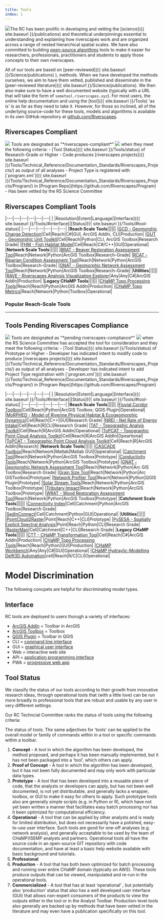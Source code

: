 ```yaml
---
title: Tools
index: 1
---
```


<img class="float-left" src="{{ site.baseurl }}/assets/images/rc/tool.png">The RC has been prolific in developing and vetting the [science]({{ site.baseurl }}/publications) and theoretical underpinnings essential to understanding and explaining how riverscapes work and are organized across a range of nested hierarchical spatial scales. We have also committed to building [open-source algorithms](https://github.com/Riverscapes) <i class="fa fa-github" aria-hidden="true"></i> tools to make it easier for researchers, professionals, practitioners and students to apply those concepts to their own riverscapes. 

All of our tools are based on [peer-reviewed]({{ site.baseurl }}/Science/publications) ), methods. When we have developed the methods ourselves, we aim to have them vetted, published and disseminate in the [peer-reviewed literature]({{ site.baseurl }}/Science/publications). We then also make sure to have a well documented website (typically with a URL that will take the form of `sometool.riverscapes.xyz`). For most users, the online help documentation and using the [tool]({{ site.baseurl }}/Tools)  'as is' is as far as they need to take it. However, for those so inclined, all of the underlying source-code for these tools, models and algorithms is available in its own GitHub <i class="fa fa-github" aria-hidden="true"></i> repository at [github.com/Riverscapes](https://github.com/Riverscapes).

## Riverscapes Compliant
<img class="float-right" src="{{ site.baseurl }}/assets/images/rc/RiverscapesCompliant_128.png">
Tools are designated as "*riverscapes-compliant*" <img  src="{{ site.baseurl }}/assets/images/rc/RiverscapesCompliant_24.png"> when they meet the following criteria:
- [Tool Status]({{ site.baseurl }}/Tools/status) of Research-Grade or Higher
- Code produces [riverscapes projects]({{ site.baseurl }}/Tools/Technical_Reference/Documentation_Standards/Riverscapes_Projects/) as output of all analyses
- Project Type is registered with [`program.xml`]({{ site.baseurl }}/Tools/Technical_Reference/Documentation_Standards/Riverscapes_Projects/Program/) in [Program Repo](https://github.com/Riverscapes/Program)  
- Has been vetted by the RS Science Committee


## Riverscapes Compliant Tools

|---|---|---|---|---|---|
| |Resolution|Extent|Language|[Interface]({{ site.baseurl }}/Tools/#interface)|[Status]({{ site.baseurl }}/Tools/#tool-status)|
|---|---|---|---|---|---|
|**Reach Scale Tools**||||||
|[GCD - Geomorphic Change Detection](http://gcd.riverscapes.xyz/)|Cell|Reach|C#|GUI, ArcGIS AddIn, CLI|Production|
|[GUT - Geomorphic Unit Toolkit](http://gut.riverscapes.xyz/)|Cell|Reach|Python|CLI, ArcGIS Toolbox|Research Grade|
|[FHM - Fish Habitat Model](http://habitat.northarrowresearch.com/)|Cell|Reach|C#/C++|GUI|Operational|
|**Network Scale Tools**||||||
|[BRAT - Beaver Restoration Assessment Tool](http://brat.riverscapes.xyz/)|Reach|Network|Python|ArcGIS Toolbox|Research-Grade|
|[RCAT - Riparian Condition Assessment Tool](http://rcat.riverscapes.xyz/)|Reach|Network|Python|ArcGIS Toolbox|Research-Grade|
|[GNAT - Geomorphic Network Assessment Tool](http://gnat.riverscapes.xyz/)|Reach|Network|Python|ArcGIS Toolbox|Research-Grade|
|**Utilities**||||||
|[RAVE - Riverscapes Analysis Visualization Explorer](http://rave.riverscapes.xyz)|Any|Any|C#|ArcGIS AddIn|Production|
|**Legacy CHaMP Tools**||||||
|[CHaMP Topo Processing Tools](http://champtools.northarrowresearch.com/)|Reach|Reach|Python|ArcGIS AddIn|Production|
|[CHaMP Topo Metrics](https://github.com/SouthForkResearch/CHaMP_Metrics/wiki)|Reach|Network|Python|Toolbox|Operational|


### Popular Reach-Scale Tools

-----
## Tools Pending Riverscapes Compliance

<img class="float-right" src="{{ site.baseurl }}/assets/images/rc/RiverscapesCompliantPending_128.png">
Tools are designated as "*pending riverscapes-compliance*" <img  src="{{ site.baseurl }}/assets/images/rc/RiverscapesCompliantPending_28.png"> when the RS Science Committee has accepted the tool for consideration and they meet the following criteria:
- [Tool Status]({{ site.baseurl }}/Tools/status) of Prototype or Higher
- Developer has indicated intent to modify code to produce [riverscapes projects]({{ site.baseurl }}/Tools/Technical_Reference/Documentation_Standards/Riverscapes_Projects/) as output of all analyses
- Developer has indicated intent to add Project Type registration with [`program.xml`]({{ site.baseurl }}/Tools/Technical_Reference/Documentation_Standards/Riverscapes_Projects/Program/) in [Program Repo](https://github.com/Riverscapes/Program) 


|---|---|---|---|---|---|
| |Resolution|Extent|Language|[Interface]({{ site.baseurl }}/Tools/#interface)|[Status]({{ site.baseurl }}/Tools/#tool-status)|
|---|---|---|---|---|---|
|**Reach Scale Tools**||||||
|[Fluvial Coridor Toolbox](https://github.com/EVS-GIS/Fluvial-Corridor-Toolbox-ArcGIS)|Cell|Reach|Python|ArcGIS Toolbox; QGIS Plugin|Operational|
|[MoRPHED - Model of Riverine Physical Habitat & Ecogeomorphic Dynamics](http://morphed.joewheaton.org/)|Cell|Reach|C++|GUI|Research Grade|
|[NREI - Net Rate of Energy Intake](https://github.com/Riverscapes/NREI)|Cell|Reach|R|CLI|Research Grade|
|[TAT - Topographic Analyis Toolkit](https://github.com/Riverscapes/NREI)|Cell|Reach|R|ArcGIS AddIn|Operational|
|[ToPCAT - Topographic Point Cloud Analysis Toolkit](https://github.com/Riverscapes/NREI)|Cell|Reach|R|ArcGIS AddIn|Opeartional|
|[ToPCAT - Topographic Point Cloud Analysis Toolkit](https://github.com/Riverscapes/NREI)|Cell|Reach|R|ArcGIS AddIn|Research|
|**Network Scale Tools**||||||
|[CASCADE Toolbox](http://cascade.deib.polimi.it/)|Reach|Network|Matlab|Matlab GUI|Opperational|
|[Catchment Tool](https://riverscapes.github.io/CatchmentTool/)|Reach|Network|Python|ArcGIS Toolbox|Prototype|
|[Conductivity Tools](https://riverscapes.github.io/Conductivity/)|Reach|Network|Python|ArcGIS Toolbox|Prototype|
|[GNAT - Geomorphic Network Assessment Tool](http://gnat.riverscapes.xyz/)|Reach|Network|Python|Arc GIS Toolbox|Research Grade|
|[Grain Size Tool](https://github.com/Riverscapes/grain-size-tool)|Reach|Network|Python|Arc GISToolbox|Prototype|
|[Network Profiler Tool](https://riverscapes.github.io/NetworkProfiler/)|Reach|Network|Python|QGIS Plugin|Prototype|
|[Solar Stream Tools](https://riverscapes.github.io/SolarStream/)|Reach|Network|Python|ArcGIS Toolbox|Prototype|
|[Tributary Impact](http://tributaryimpact.riverscapes.xyz/)|Reach|Network|Python|ArcGIS Toolbox|Prototype|
|[WRAT - Wood Restoration Assessment Tool](https://github.com/Riverscapes/WRAT)|Reach|Network|Python|ArcGIS Toolbox|Prototype|
|**Catchment Scale Tools**||||||
|[Connectivity Index](https://github.com/HydrogeomorphologyTools/Connectivity-Index-ArcGIS-toolbox)|Cell|Catchment|Python|ArcGIS Toolbox|Research Grade|
|[SedInConnect](https://github.com/HydrogeomorphologyTools/SedInConnect_2.3)|Cell|Catchment|Python|GUI|Operational|
|**Utilities**||||||
|[PointCloud2Raster](https://github.com/NorthArrowResearch/pointcloud2raster)|Point|Reach|C++|CLI|Prototype|
|[PySESA - Spatially Explicit Spectral Analysis](https://github.com/dbuscombe-usgs/pysesa)|Point|Reach|Python|CLI|Research Grade|
|[RasterMan](https://github.com/NorthArrowResearch/rasterman)|Cell|Catchment|C++|CLI|Research Grade|
|**Legacy CHaMP Tools**||||||
|[CTT - CHaMP Transformation Tool](http://ctt.riverscapes.xyz/index.html)|Cell|Reach|C#|ArcGIS AddIn|Production|
|[CHaMP Topo Processing Tools](http://champtools.northarrowresearch.com/)|Reach|Reach|Python|GUI|Production|
|[CHaMP Workbench](http://workbench.northarrowresearch.com/)|Any|Any|C#|GUI|Operational|
|[CHaMP Hydraylic-Modelling Delft3D Automation](https://github.com/SouthForkResearch/Hydraulic-Modeling/wiki)|cell|Reach|R/C|CLI|Operational|

# Model Discrimination
The following concpets are helpful for discriminating model types.

## Interface

RC tools are deployed to users thorugh a variety of interfaces:
* [ArcGIS AddIn](https://desktop.arcgis.com/en/arcmap/10.3/guide-books/python-addins/sharing-and-installing-add-ins.htm) = Toolbar in ArcGIS
* [ArcGIS Toolbox](https://desktop.arcgis.com/en/arcmap/10.3/analyze/creating-tools/a-quick-tour-of-python-toolboxes.htm) = Toolbox
* [QGIS Plugin](https://plugins.qgis.org/) = Toolbar in QGIS
* CLI = [command line interface](https://en.wikipedia.org/wiki/Command-line_interface)
* GUI = [graphical user interface](https://en.wikipedia.org/wiki/Graphical_user_interface)
* Web = interactive web site
* API = [application programming interface](https://en.wikipedia.org/wiki/Application_programming_interface)
* PWA = [progressive web app](https://en.wikipedia.org/wiki/Progressive_web_application)

## Tool Status
We classify the status of our tools according to their growth from innovative research ideas, through operational tools that (with a little love) can be run more broadly to professional tools that are robust and usable by any user in very diffferent settings.

Our RC Techncial Committee ranks the status of tools using the following criteria:

The status of tools. The same adjectives for ‘tools’ can be applied to the overall model or family of commands within in a tool or specific commands within a toolbar. 

1. **Concept** - A tool in which the algorithm has been developed, the method proposed, and perhaps it has been manually implemented, but it has not been packaged into a ‘tool’, which others can apply.
2. **Proof of Concept** - A tool in which the algorithm has been developed, but it has not been fully documented and may only work with particular data types.
3. **Prototype** - A tool that has been developed into a reusable piece of code, that the analysts or developers can apply, but has not been well documented, is not yet distributable, and generally lacks a wrapper, toolbox, or GUI to make it easy for others to apply. Such prototype tools also are generally simple scripts (e.g. in Python or R), which have not yet been written a manner that facilitates easy batch processing nor has it been optimized for computational efficiency.
4. **Operational** - A tool that can be applied by other analysts and is ready for limited distribution, but does not necessarily have a polished, easy-to-use user interface. Such tools are good for one-off analyses (e.g. network analysis), and generally acceptable to be used by the team of CHaMP/ISEMP analysts and partners. Operational tools all have the source code in an open-source GIT repository with code documentation, and have at least a basic help website available with basic background and tutorials.
5. **Professional**
6. **Production** - A tool that has both been optimized for batch processing and running over entire CHaMP domain (typically on AWS). These tools produce outputs that can be viewed, manipulated and re-run in the operational tools. 
7. **Commercialized** - A tool that has at least ‘operational’ , but potentially also ‘production’ status that also has a well developed user interface (GUI) that allows non-expert consumers of the products to view the outputs either in the tool or in the Analyst Toolbar. Production-level tools also generally are backed up by methods that have been vetted in the literature and may even have a publication specifically on this tool. 